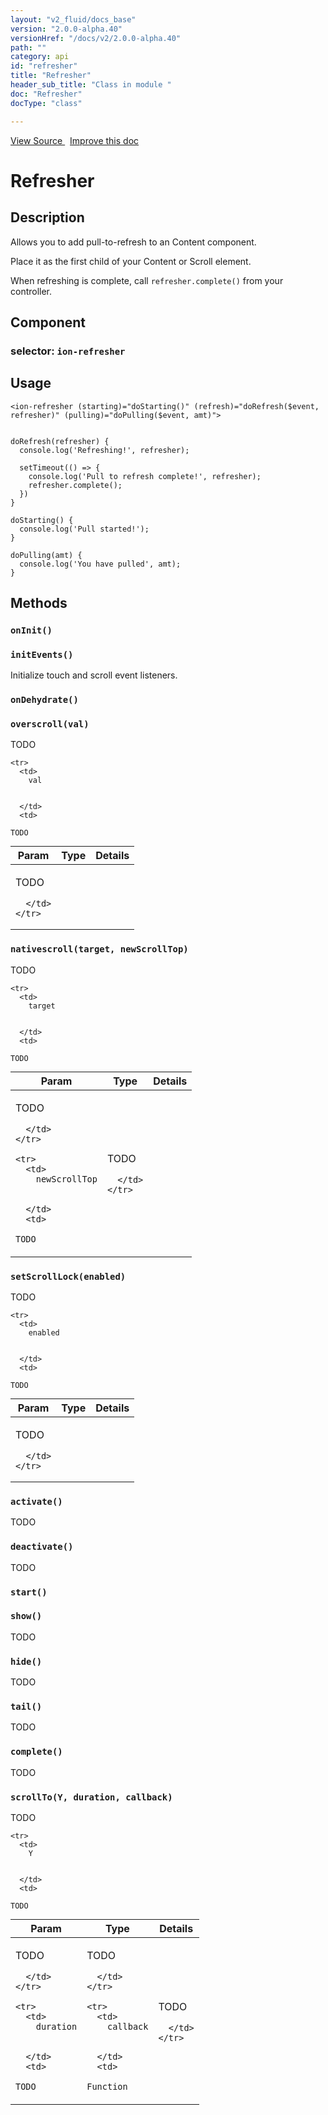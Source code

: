 ```yaml
---
layout: "v2_fluid/docs_base"
version: "2.0.0-alpha.40"
versionHref: "/docs/v2/2.0.0-alpha.40"
path: ""
category: api
id: "refresher"
title: "Refresher"
header_sub_title: "Class in module "
doc: "Refresher"
docType: "class"

---
```





<div class="improve-docs">
  <a href='http://github.com/driftyco/ionic2/tree/master/ionic/components/scroll/pull-to-refresh.ts#L4'>
    View Source
  </a>
  &nbsp;
  <a href='http://github.com/driftyco/ionic2/edit/master/ionic/components/scroll/pull-to-refresh.ts#L4'>
    Improve this doc
  </a>

</div>




<h1 class="api-title">


Refresher






</h1>






<h2>Description</h2>

<p>Allows you to add pull-to-refresh to an Content component.</p>
<p>Place it as the first child of your Content or Scroll element.</p>
<p>When refreshing is complete, call <code>refresher.complete()</code> from your controller.</p>


<h2>Component</h2>
<h3>selector: <code>ion-refresher</code></h3>

<h2>Usage</h2>

<pre><code class="lang-ts">&lt;ion-refresher (starting)=&quot;doStarting()&quot; (refresh)=&quot;doRefresh($event, refresher)&quot; (pulling)=&quot;doPulling($event, amt)&quot;&gt;


doRefresh(refresher) {
  console.log(&#39;Refreshing!&#39;, refresher);

  setTimeout(() =&gt; {
    console.log(&#39;Pull to refresh complete!&#39;, refresher);
    refresher.complete();
  })
}

doStarting() {
  console.log(&#39;Pull started!&#39;);
}

doPulling(amt) {
  console.log(&#39;You have pulled&#39;, amt);
}
</code></pre>







<h2>Methods</h2>

<div id="onInit"></div>

<h3>
<code>onInit()</code>

</h3>












<div id="initEvents"></div>

<h3>
<code>initEvents()</code>

</h3>

Initialize touch and scroll event listeners.











<div id="onDehydrate"></div>

<h3>
<code>onDehydrate()</code>

</h3>












<div id="overscroll"></div>

<h3>
<code>overscroll(val)</code>

</h3>

TODO



<table class="table" style="margin:0;">
  <thead>
    <tr>
      <th>Param</th>
      <th>Type</th>
      <th>Details</th>
    </tr>
  </thead>
  <tbody>
    
    <tr>
      <td>
        val
        
        
      </td>
      <td>
        
  <code>TODO</code>
      </td>
      <td>
        <p>TODO</p>

        
      </td>
    </tr>
    
  </tbody>
</table>









<div id="nativescroll"></div>

<h3>
<code>nativescroll(target, newScrollTop)</code>

</h3>

TODO



<table class="table" style="margin:0;">
  <thead>
    <tr>
      <th>Param</th>
      <th>Type</th>
      <th>Details</th>
    </tr>
  </thead>
  <tbody>
    
    <tr>
      <td>
        target
        
        
      </td>
      <td>
        
  <code>TODO</code>
      </td>
      <td>
        <p>TODO</p>

        
      </td>
    </tr>
    
    <tr>
      <td>
        newScrollTop
        
        
      </td>
      <td>
        
  <code>TODO</code>
      </td>
      <td>
        <p>TODO</p>

        
      </td>
    </tr>
    
  </tbody>
</table>









<div id="setScrollLock"></div>

<h3>
<code>setScrollLock(enabled)</code>

</h3>

TODO



<table class="table" style="margin:0;">
  <thead>
    <tr>
      <th>Param</th>
      <th>Type</th>
      <th>Details</th>
    </tr>
  </thead>
  <tbody>
    
    <tr>
      <td>
        enabled
        
        
      </td>
      <td>
        
  <code>TODO</code>
      </td>
      <td>
        <p>TODO</p>

        
      </td>
    </tr>
    
  </tbody>
</table>









<div id="activate"></div>

<h3>
<code>activate()</code>

</h3>

TODO











<div id="deactivate"></div>

<h3>
<code>deactivate()</code>

</h3>

TODO











<div id="start"></div>

<h3>
<code>start()</code>

</h3>












<div id="show"></div>

<h3>
<code>show()</code>

</h3>

TODO











<div id="hide"></div>

<h3>
<code>hide()</code>

</h3>

TODO











<div id="tail"></div>

<h3>
<code>tail()</code>

</h3>

TODO











<div id="complete"></div>

<h3>
<code>complete()</code>

</h3>

TODO











<div id="scrollTo"></div>

<h3>
<code>scrollTo(Y, duration, callback)</code>

</h3>

TODO



<table class="table" style="margin:0;">
  <thead>
    <tr>
      <th>Param</th>
      <th>Type</th>
      <th>Details</th>
    </tr>
  </thead>
  <tbody>
    
    <tr>
      <td>
        Y
        
        
      </td>
      <td>
        
  <code>TODO</code>
      </td>
      <td>
        <p>TODO</p>

        
      </td>
    </tr>
    
    <tr>
      <td>
        duration
        
        
      </td>
      <td>
        
  <code>TODO</code>
      </td>
      <td>
        <p>TODO</p>

        
      </td>
    </tr>
    
    <tr>
      <td>
        callback
        
        
      </td>
      <td>
        
  <code>Function</code>
      </td>
      <td>
        <p>TODO</p>

        
      </td>
    </tr>
    
  </tbody>
</table>







<!-- end content block -->


<!-- end body block -->

